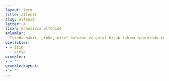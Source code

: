 ```yaml
---
layout: term
title: alfenit
slug: alfenit
letter: A
lisan: Fransızca alfénide
anlamlar:
- İçinde bakır, çinko, nikel bulunan ve çatal bıçak takımı yapımında kullanılan gümüşlü bir alaşım
ozellikler:
- - isim
  - kimya
ornekler:
- - ''
orneklerkaynak:
- - ''
---
```


